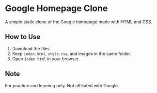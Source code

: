 # Google Homepage Clone

A simple static clone of the Google homepage made with HTML and CSS.

## How to Use
1. Download the files.
2. Keep `index.html`, `style.css`, and images in the same folder.
3. Open `index.html` in your browser.

## Note
For practice and learning only. Not affiliated with Google.
